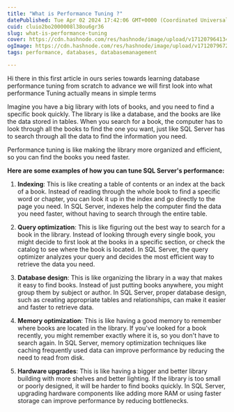 ```yaml
---
title: "What is Performance Tuning ?"
datePublished: Tue Apr 02 2024 17:42:06 GMT+0000 (Coordinated Universal Time)
cuid: cluio2bo2000008l38ou6gr36
slug: what-is-performance-tuning
cover: https://cdn.hashnode.com/res/hashnode/image/upload/v1712079641347/3a8d570b-55b4-4440-9b18-c14f2d08e108.png
ogImage: https://cdn.hashnode.com/res/hashnode/image/upload/v1712079672136/b2fb4a89-2b20-44d2-999a-9837986fe460.png
tags: performance, databases, databasemanagement

---
```


Hi there in this first article in ours series towards learning database performance tuning from scratch to advance we will first look into what performance Tuning actually means in simple terms

Imagine you have a big library with lots of books, and you need to find a specific book quickly. The library is like a database, and the books are like the data stored in tables. When you search for a book, the computer has to look through all the books to find the one you want, just like SQL Server has to search through all the data to find the information you need.

Performance tuning is like making the library more organized and efficient, so you can find the books you need faster.

**Here are some examples of how you can tune SQL Server's performance:**

1. **Indexing**: This is like creating a table of contents or an index at the back of a book. Instead of reading through the whole book to find a specific word or chapter, you can look it up in the index and go directly to the page you need. In SQL Server, indexes help the computer find the data you need faster, without having to search through the entire table.
    
2. **Query optimization**: This is like figuring out the best way to search for a book in the library. Instead of looking through every single book, you might decide to first look at the books in a specific section, or check the catalog to see where the book is located. In SQL Server, the query optimizer analyzes your query and decides the most efficient way to retrieve the data you need.
    
3. **Database design**: This is like organizing the library in a way that makes it easy to find books. Instead of just putting books anywhere, you might group them by subject or author. In SQL Server, proper database design, such as creating appropriate tables and relationships, can make it easier and faster to retrieve data.
    
4. **Memory optimization**: This is like having a good memory to remember where books are located in the library. If you've looked for a book recently, you might remember exactly where it is, so you don't have to search again. In SQL Server, memory optimization techniques like caching frequently used data can improve performance by reducing the need to read from disk.
    
5. **Hardware upgrades**: This is like having a bigger and better library building with more shelves and better lighting. If the library is too small or poorly designed, it will be harder to find books quickly. In SQL Server, upgrading hardware components like adding more RAM or using faster storage can improve performance by reducing bottlenecks.